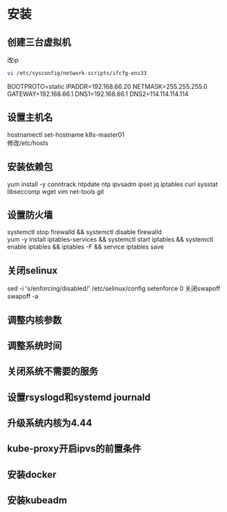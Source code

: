 # 安装

## 创建三台虚拟机

改ip
```bash
vi /etc/sysconfig/network-scripts/ifcfg-ens33
```
BOOTPROTO=static
IPADDR=192.168.66.20
NETMASK=255.255.255.0
GATEWAY=192.168.66.1
DNS1=192.168.66.1
DNS2=114.114.114.114

## 设置主机名

hostnamectl set-hostname k8s-master01  
修改/etc/hosts

## 安装依赖包

yum install -y conntrack ntpdate ntp ipvsadm ipset jq iptables curl sysstat
libseccomp wget vim net-tools git

## 设置防火墙

systemctl stop firewalld && systemctl disable firewalld  
yum -y install iptables-services && systemctl start iptables &&
systemctl enable iptables && iptables -F && service iptables save

## 关闭selinux

sed -i 's/enforcing/disabled/' /etc/selinux/config
setenforce 0
关闭swapoff
swapoff -a

## 调整内核参数

## 调整系统时间

## 关闭系统不需要的服务

## 设置rsyslogd和systemd journald

## 升级系统内核为4.44

## kube-proxy开启ipvs的前置条件

## 安装docker

## 安装kubeadm